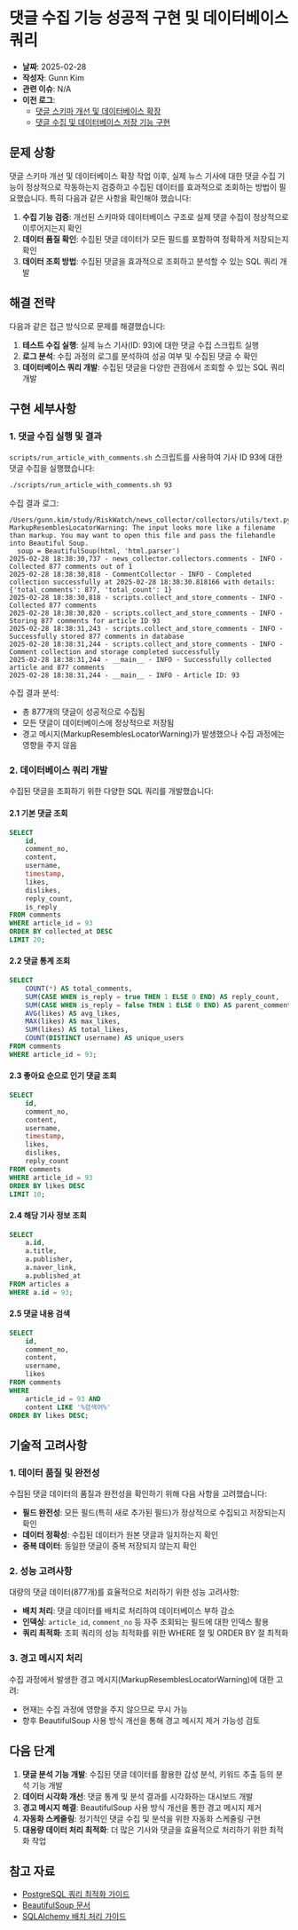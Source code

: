 # 댓글 수집 기능 성공적 구현 및 데이터베이스 쿼리

- **날짜**: 2025-02-28
- **작성자**: Gunn Kim
- **관련 이슈**: N/A
- **이전 로그**: 
  - [댓글 스키마 개선 및 데이터베이스 확장](./2025-02-28-005-feature-comment-schema-enhancement.md)
  - [댓글 수집 및 데이터베이스 저장 기능 구현](./2025-02-28-004-feature-comment-collection-integration.md)

## 문제 상황

댓글 스키마 개선 및 데이터베이스 확장 작업 이후, 실제 뉴스 기사에 대한 댓글 수집 기능이 정상적으로 작동하는지 검증하고 수집된 데이터를 효과적으로 조회하는 방법이 필요했습니다. 특히 다음과 같은 사항을 확인해야 했습니다:

1. **수집 기능 검증**: 개선된 스키마와 데이터베이스 구조로 실제 댓글 수집이 정상적으로 이루어지는지 확인
2. **데이터 품질 확인**: 수집된 댓글 데이터가 모든 필드를 포함하여 정확하게 저장되는지 확인
3. **데이터 조회 방법**: 수집된 댓글을 효과적으로 조회하고 분석할 수 있는 SQL 쿼리 개발

## 해결 전략

다음과 같은 접근 방식으로 문제를 해결했습니다:

1. **테스트 수집 실행**: 실제 뉴스 기사(ID: 93)에 대한 댓글 수집 스크립트 실행
2. **로그 분석**: 수집 과정의 로그를 분석하여 성공 여부 및 수집된 댓글 수 확인
3. **데이터베이스 쿼리 개발**: 수집된 댓글을 다양한 관점에서 조회할 수 있는 SQL 쿼리 개발

## 구현 세부사항

### 1. 댓글 수집 실행 및 결과

`scripts/run_article_with_comments.sh` 스크립트를 사용하여 기사 ID 93에 대한 댓글 수집을 실행했습니다:

```bash
./scripts/run_article_with_comments.sh 93
```

수집 결과 로그:
```
/Users/gunn.kim/study/RiskWatch/news_collector/collectors/utils/text.py:18: MarkupResemblesLocatorWarning: The input looks more like a filename than markup. You may want to open this file and pass the filehandle into Beautiful Soup.
  soup = BeautifulSoup(html, 'html.parser')
2025-02-28 18:38:30,737 - news_collector.collectors.comments - INFO - Collected 877 comments out of 1
2025-02-28 18:38:30,818 - CommentCollector - INFO - Completed collection successfully at 2025-02-28 18:38:30.818166 with details: {'total_comments': 877, 'total_count': 1}
2025-02-28 18:38:30,818 - scripts.collect_and_store_comments - INFO - Collected 877 comments
2025-02-28 18:38:30,820 - scripts.collect_and_store_comments - INFO - Storing 877 comments for article ID 93
2025-02-28 18:38:31,243 - scripts.collect_and_store_comments - INFO - Successfully stored 877 comments in database
2025-02-28 18:38:31,244 - scripts.collect_and_store_comments - INFO - Comment collection and storage completed successfully
2025-02-28 18:38:31,244 - __main__ - INFO - Successfully collected article and 877 comments
2025-02-28 18:38:31,244 - __main__ - INFO - Article ID: 93
```

수집 결과 분석:
- 총 877개의 댓글이 성공적으로 수집됨
- 모든 댓글이 데이터베이스에 정상적으로 저장됨
- 경고 메시지(MarkupResemblesLocatorWarning)가 발생했으나 수집 과정에는 영향을 주지 않음

### 2. 데이터베이스 쿼리 개발

수집된 댓글을 조회하기 위한 다양한 SQL 쿼리를 개발했습니다:

#### 2.1 기본 댓글 조회

```sql
SELECT 
    id, 
    comment_no, 
    content, 
    username, 
    timestamp, 
    likes, 
    dislikes, 
    reply_count, 
    is_reply
FROM comments
WHERE article_id = 93
ORDER BY collected_at DESC
LIMIT 20;
```

#### 2.2 댓글 통계 조회

```sql
SELECT 
    COUNT(*) AS total_comments,
    SUM(CASE WHEN is_reply = true THEN 1 ELSE 0 END) AS reply_count,
    SUM(CASE WHEN is_reply = false THEN 1 ELSE 0 END) AS parent_comment_count,
    AVG(likes) AS avg_likes,
    MAX(likes) AS max_likes,
    SUM(likes) AS total_likes,
    COUNT(DISTINCT username) AS unique_users
FROM comments
WHERE article_id = 93;
```

#### 2.3 좋아요 순으로 인기 댓글 조회

```sql
SELECT 
    id, 
    comment_no, 
    content, 
    username, 
    timestamp, 
    likes, 
    dislikes, 
    reply_count
FROM comments
WHERE article_id = 93
ORDER BY likes DESC
LIMIT 10;
```

#### 2.4 해당 기사 정보 조회

```sql
SELECT 
    a.id,
    a.title,
    a.publisher,
    a.naver_link,
    a.published_at
FROM articles a
WHERE a.id = 93;
```

#### 2.5 댓글 내용 검색

```sql
SELECT 
    id, 
    comment_no, 
    content, 
    username, 
    likes
FROM comments
WHERE 
    article_id = 93 AND 
    content LIKE '%검색어%'
ORDER BY likes DESC;
```

## 기술적 고려사항

### 1. 데이터 품질 및 완전성

수집된 댓글 데이터의 품질과 완전성을 확인하기 위해 다음 사항을 고려했습니다:

- **필드 완전성**: 모든 필드(특히 새로 추가된 필드)가 정상적으로 수집되고 저장되는지 확인
- **데이터 정확성**: 수집된 데이터가 원본 댓글과 일치하는지 확인
- **중복 데이터**: 동일한 댓글이 중복 저장되지 않는지 확인

### 2. 성능 고려사항

대량의 댓글 데이터(877개)를 효율적으로 처리하기 위한 성능 고려사항:

- **배치 처리**: 댓글 데이터를 배치로 처리하여 데이터베이스 부하 감소
- **인덱싱**: `article_id`, `comment_no` 등 자주 조회되는 필드에 대한 인덱스 활용
- **쿼리 최적화**: 조회 쿼리의 성능 최적화를 위한 WHERE 절 및 ORDER BY 절 최적화

### 3. 경고 메시지 처리

수집 과정에서 발생한 경고 메시지(MarkupResemblesLocatorWarning)에 대한 고려:

- 현재는 수집 과정에 영향을 주지 않으므로 무시 가능
- 향후 BeautifulSoup 사용 방식 개선을 통해 경고 메시지 제거 가능성 검토

## 다음 단계

1. **댓글 분석 기능 개발**: 수집된 댓글 데이터를 활용한 감성 분석, 키워드 추출 등의 분석 기능 개발
2. **데이터 시각화 개선**: 댓글 통계 및 분석 결과를 시각화하는 대시보드 개발
3. **경고 메시지 해결**: BeautifulSoup 사용 방식 개선을 통한 경고 메시지 제거
4. **자동화 스케줄링**: 정기적인 댓글 수집 및 분석을 위한 자동화 스케줄링 구현
5. **대용량 데이터 처리 최적화**: 더 많은 기사와 댓글을 효율적으로 처리하기 위한 최적화 작업

## 참고 자료

- [PostgreSQL 쿼리 최적화 가이드](https://www.postgresql.org/docs/current/performance-tips.html)
- [BeautifulSoup 문서](https://www.crummy.com/software/BeautifulSoup/bs4/doc/)
- [SQLAlchemy 배치 처리 가이드](https://docs.sqlalchemy.org/en/14/orm/session_basics.html#unitofwork-operations)
